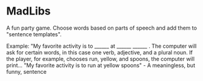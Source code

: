 # MadLibs
A fun party game. Choose words based on parts of speech and add them to "sentence templates".

Example:
"My favorite activity is to ______ at ______ ______ .
The computer will ask for certain words, in this case one verb, adjective, and  a plural noun. If the player, for example, chooses run, yellow, and spoons, the computer will print...
"My favorite activity is to run at yellow spoons" - A meaningless, but funny, sentence
